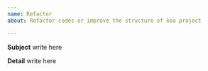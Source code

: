 ```yaml
---
name: Refactor
about: Refactor codes or improve the structure of koa project

---
```


**Subject**
write here

**Detail**
write here